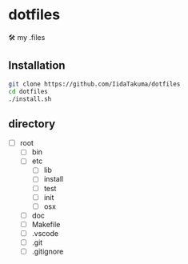 # dotfiles
🛠 my .files

## Installation

```bash
git clone https://github.com/IidaTakuma/dotfiles
cd dotfiles
./install.sh
```

## directory

- [ ] root
  - [ ] bin
  - [ ] etc
    - [ ] lib
    - [ ] install
    - [ ] test
    - [ ] init
    - [ ] osx
  - [ ] doc
  - [ ] Makefile
  - [ ] .vscode
  - [ ] .git
  - [ ] .gitignore
